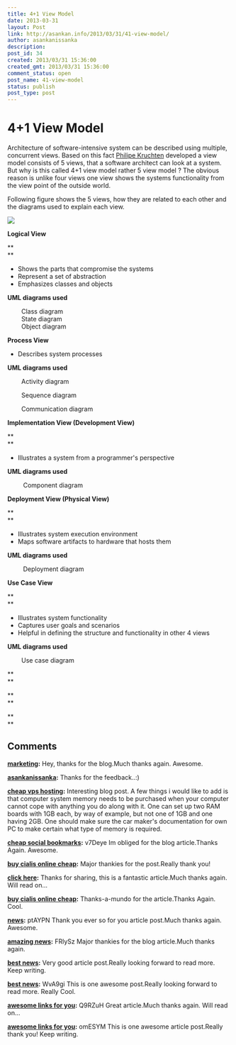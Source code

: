 ```yaml
---
title: 4+1 View Model
date: 2013-03-31
layout: Post
link: http://asankan.info/2013/03/31/41-view-model/
author: asankanissanka
description: 
post_id: 34
created: 2013/03/31 15:36:00
created_gmt: 2013/03/31 15:36:00
comment_status: open
post_name: 41-view-model
status: publish
post_type: post
---
```


# 4+1 View Model

Architecture of software-intensive system can be described using multiple, concurrent views. Based on this fact [Philipe Kruchten](http://en.wikipedia.org/wiki/Philippe_Kruchten) developed a view model consists of 5 views, that a software architect can look at a system. But why is this called 4+1 view model rather 5 view model ? The obvious reason is unlike four views one view shows the systems functionality from the view point of the outside world.  


  


Following figure shows the 5 views, how they are related to each other and the diagrams used to explain each view.

  


![](http://asankanissanka.files.wordpress.com/2013/03/uml41.gif?w=300)

  


**Logical View**

**  
**

  * Shows the parts that compromise the systems
  * Represent a set of abstraction
  * Emphasizes classes and objects

  


__UML diagrams used__

        Class diagram  
        State diagram  
        Object diagram

  


**Process View**

  


  * Describes system processes

__UML diagrams used__

        Activity diagram

        Sequence diagram

        Communication diagram

  


**Implementation View (Development View)**

**  
**

  * Illustrates a system from a programmer's perspective

  


__UML diagrams used__

         Component diagram

  


**Deployment View (Physical View)**

**  
**

  * Illustrates system execution environment
  * Maps software artifacts to hardware that hosts them

  


__UML diagrams used__

         Deployment diagram

  


**Use Case View**

**  
**

  * Illustrates system functionality
  * Captures user goals and scenarios
  * Helpful in defining the structure and functionality in other 4 views

__UML diagrams used__

        Use case diagram

**  
**

**  
**

**  
**

## Comments

**[marketing](#15 "2013-06-04 13:03:24"):** Hey, thanks for the blog.Much thanks again. Awesome.

**[asankanissanka](#16 "2013-06-04 17:21:33"):** Thanks for the feedback..:)

**[cheap vps hosting](#17 "2013-06-12 20:40:42"):** Interesting blog post. A few things i would like to add is that computer system memory needs to be purchased when your computer cannot cope with anything you do along with it. One can set up two RAM boards with 1GB each, by way of example, but not one of 1GB and one having 2GB. One should make sure the car maker's documentation for own PC to make certain what type of memory is required.

**[cheap social bookmarks](#18 "2013-06-19 19:40:21"):** v7Deye Im obliged for the blog article.Thanks Again. Awesome.

**[buy cialis online cheap](#19 "2013-07-23 19:09:06"):** Major thankies for the post.Really thank you!

**[click here](#20 "2013-07-24 16:14:54"):** Thanks for sharing, this is a fantastic article.Much thanks again. Will read on...

**[buy cialis online cheap](#21 "2013-07-25 18:28:12"):** Thanks-a-mundo for the article.Thanks Again. Cool.

**[news](#22 "2013-07-26 08:29:18"):** ptAYPN Thank you ever so for you article post.Much thanks again. Awesome.

**[amazing news](#23 "2013-08-01 09:13:16"):** FRlySz Major thankies for the blog article.Much thanks again.

**[best news](#24 "2013-08-02 15:35:29"):** Very good article post.Really looking forward to read more. Keep writing.

**[best news](#25 "2013-08-02 20:30:49"):** WvA9gi This is one awesome post.Really looking forward to read more. Really Cool.

**[awesome links for you](#26 "2013-08-19 20:07:33"):** Q9RZuH Great article.Much thanks again. Will read on...

**[awesome links for you](#27 "2013-08-20 05:16:27"):** omESYM This is one awesome article post.Really thank you! Keep writing.

